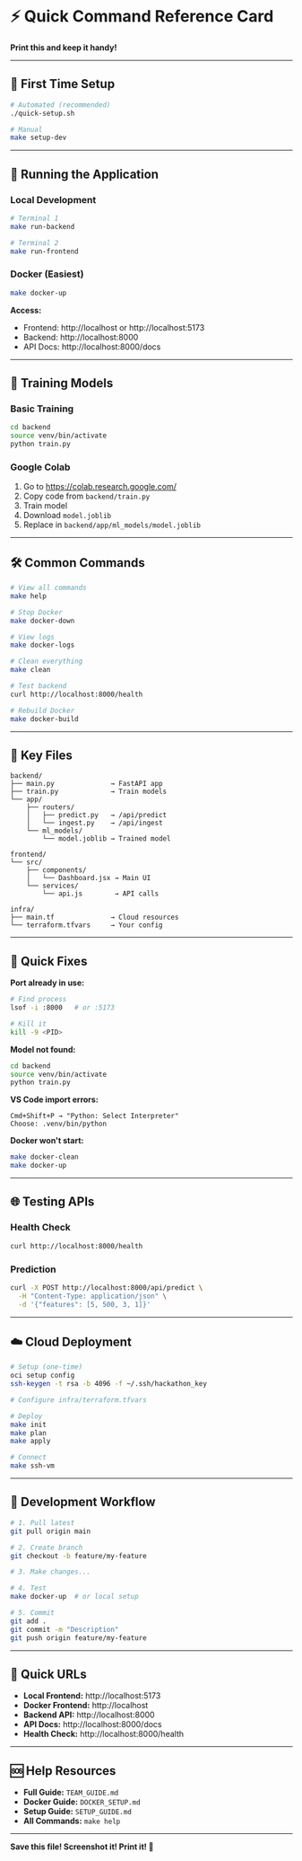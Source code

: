 # ⚡ Quick Command Reference Card

**Print this and keep it handy!**

---

## 🚀 First Time Setup

```bash
# Automated (recommended)
./quick-setup.sh

# Manual
make setup-dev
```

---

## 🏃 Running the Application

### Local Development
```bash
# Terminal 1
make run-backend

# Terminal 2  
make run-frontend
```

### Docker (Easiest)
```bash
make docker-up
```

**Access:**
- Frontend: http://localhost or http://localhost:5173
- Backend: http://localhost:8000
- API Docs: http://localhost:8000/docs

---

## 🤖 Training Models

### Basic Training
```bash
cd backend
source venv/bin/activate
python train.py
```

### Google Colab
1. Go to https://colab.research.google.com/
2. Copy code from `backend/train.py`
3. Train model
4. Download `model.joblib`
5. Replace in `backend/app/ml_models/model.joblib`

---

## 🛠️ Common Commands

```bash
# View all commands
make help

# Stop Docker
make docker-down

# View logs
make docker-logs

# Clean everything
make clean

# Test backend
curl http://localhost:8000/health

# Rebuild Docker
make docker-build
```

---

## 📁 Key Files

```
backend/
├── main.py              → FastAPI app
├── train.py             → Train models
└── app/
    ├── routers/
    │   ├── predict.py   → /api/predict
    │   └── ingest.py    → /api/ingest
    └── ml_models/
        └── model.joblib → Trained model

frontend/
└── src/
    ├── components/
    │   └── Dashboard.jsx → Main UI
    └── services/
        └── api.js        → API calls

infra/
├── main.tf              → Cloud resources
└── terraform.tfvars     → Your config
```

---

## 🐛 Quick Fixes

**Port already in use:**
```bash
# Find process
lsof -i :8000   # or :5173

# Kill it
kill -9 <PID>
```

**Model not found:**
```bash
cd backend
source venv/bin/activate
python train.py
```

**VS Code import errors:**
```
Cmd+Shift+P → "Python: Select Interpreter"
Choose: .venv/bin/python
```

**Docker won't start:**
```bash
make docker-clean
make docker-up
```

---

## 🌐 Testing APIs

### Health Check
```bash
curl http://localhost:8000/health
```

### Prediction
```bash
curl -X POST http://localhost:8000/api/predict \
  -H "Content-Type: application/json" \
  -d '{"features": [5, 500, 3, 1]}'
```

---

## ☁️ Cloud Deployment

```bash
# Setup (one-time)
oci setup config
ssh-keygen -t rsa -b 4096 -f ~/.ssh/hackathon_key

# Configure infra/terraform.tfvars

# Deploy
make init
make plan
make apply

# Connect
make ssh-vm
```

---

## 🎯 Development Workflow

```bash
# 1. Pull latest
git pull origin main

# 2. Create branch
git checkout -b feature/my-feature

# 3. Make changes...

# 4. Test
make docker-up  # or local setup

# 5. Commit
git add .
git commit -m "Description"
git push origin feature/my-feature
```

---

## 📱 Quick URLs

- **Local Frontend:** http://localhost:5173
- **Docker Frontend:** http://localhost
- **Backend API:** http://localhost:8000
- **API Docs:** http://localhost:8000/docs
- **Health Check:** http://localhost:8000/health

---

## 🆘 Help Resources

- **Full Guide:** `TEAM_GUIDE.md`
- **Docker Guide:** `DOCKER_SETUP.md`
- **Setup Guide:** `SETUP_GUIDE.md`
- **All Commands:** `make help`

---

**Save this file! Screenshot it! Print it! 📄**
